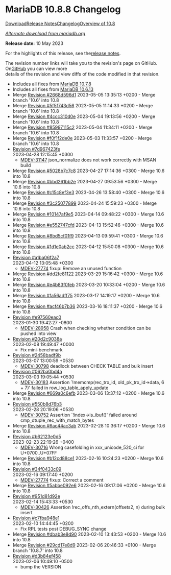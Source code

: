 # MariaDB 10.8.8 Changelog

[Download](https://mariadb.com/downloads/)[Release Notes](../../mariadb-community-server-release-notes/old-releases/release-notes-mariadb-10-8-series/mariadb-10-8-8-release-notes.md)[Changelog](mariadb-10-8-8-changelog.md)[Overview of 10.8](../../mariadb-community-server-release-notes/old-releases/release-notes-mariadb-10-8-series/what-is-mariadb-108.md)

[_Alternate download from mariadb.org_](https://downloads.mariadb.org/mariadb/10.8.8/)

**Release date:** 10 May 2023

For the highlights of this release, see the[release notes](../../mariadb-community-server-release-notes/old-releases/release-notes-mariadb-10-8-series/mariadb-10-8-8-release-notes.md).

The revision number links will take you to the revision's page on GitHub. On[GitHub](https://github.com/MariaDB/server/tree/10.8) you can view more\
details of the revision and view diffs of the code modified in that revision.

* Includes all fixes from [MariaDB 10.7.8](../changelogs-mariadb-10-7-series/mariadb-10-7-8-changelog.md)
* Includes all fixes from [MariaDB 10.6.13](../changelogs-mariadb-106-series/mariadb-10-6-13-changelog.md)
* Merge [Revision #2668d596d1](https://github.com/MariaDB/server/commit/2668d596d1) 2023-05-05 13:35:13 +0200 - Merge branch '10.6' into 10.8
* Merge [Revision #5f5f743d56](https://github.com/MariaDB/server/commit/5f5f743d56) 2023-05-05 11:14:33 +0200 - Merge branch '10.6' into 10.8
* Merge [Revision #4ccc310d0e](https://github.com/MariaDB/server/commit/4ccc310d0e) 2023-05-04 19:13:56 +0200 - Merge branch '10.6' into 10.8
* Merge [Revision #85997115c2](https://github.com/MariaDB/server/commit/85997115c2) 2023-05-04 11:34:11 +0200 - Merge branch '10.6' into 10.8
* Merge [Revision #f0f1f2de0e](https://github.com/MariaDB/server/commit/f0f1f2de0e) 2023-05-03 11:33:57 +0200 - Merge branch '10.6' into 10.8
* [Revision #7d967423fe](https://github.com/MariaDB/server/commit/7d967423fe)\
  2023-04-28 12:15:45 +0300
  * [MDEV-31147](https://jira.mariadb.org/browse/MDEV-31147) json\_normalize does not work correctly with MSAN build
* Merge [Revision #5028b7c7c8](https://github.com/MariaDB/server/commit/5028b7c7c8) 2023-04-27 17:14:36 +0300 - Merge 10.6 into 10.8
* Merge [Revision #bbd261bb2e](https://github.com/MariaDB/server/commit/bbd261bb2e) 2023-04-27 09:53:56 +0300 - Merge 10.6 into 10.8
* Merge [Revision #c15c8ef3e3](https://github.com/MariaDB/server/commit/c15c8ef3e3) 2023-04-26 13:58:40 +0300 - Merge 10.6 into 10.8
* Merge [Revision #3c25077899](https://github.com/MariaDB/server/commit/3c25077899) 2023-04-24 15:59:23 +0300 - Merge 10.6 into 10.8
* Merge [Revision #10147af9e5](https://github.com/MariaDB/server/commit/10147af9e5) 2023-04-14 09:48:22 +0300 - Merge 10.6 into 10.8
* Merge [Revision #e552747cfd](https://github.com/MariaDB/server/commit/e552747cfd) 2023-04-13 15:52:46 +0300 - Merge 10.6 into 10.8
* Merge [Revision #8bd5cf01f9](https://github.com/MariaDB/server/commit/8bd5cf01f9) 2023-04-13 09:59:41 +0300 - Merge 10.6 into 10.8
* Merge [Revision #1d1e0ab2cc](https://github.com/MariaDB/server/commit/1d1e0ab2cc) 2023-04-12 15:50:08 +0300 - Merge 10.6 into 10.8
* [Revision #a1ba06f2a7](https://github.com/MariaDB/server/commit/a1ba06f2a7)\
  2023-04-12 13:05:48 +0300
  * [MDEV-27774](https://jira.mariadb.org/browse/MDEV-27774) fixup: Remove an unused function
* Merge [Revision #dd2fe81122](https://github.com/MariaDB/server/commit/dd2fe81122) 2023-03-29 15:16:42 +0300 - Merge 10.6 into 10.8
* Merge [Revision #e4b83f0feb](https://github.com/MariaDB/server/commit/e4b83f0feb) 2023-03-20 10:33:04 +0200 - Merge 10.6 into 10.8
* Merge [Revision #fa56adff75](https://github.com/MariaDB/server/commit/fa56adff75) 2023-03-17 14:19:17 +0200 - Merge 10.6 into 10.8
* Merge [Revision #acf46b7b36](https://github.com/MariaDB/server/commit/acf46b7b36) 2023-03-16 18:11:37 +0200 - Merge 10.6 into 10.8
* [Revision #e97560eac0](https://github.com/MariaDB/server/commit/e97560eac0)\
  2023-01-30 19:42:27 -0800
  * [MDEV-28958](https://jira.mariadb.org/browse/MDEV-28958) Crash when checking whether condition can be pushed into view
* [Revision #20d2c9038a](https://github.com/MariaDB/server/commit/20d2c9038a)\
  2023-02-08 19:49:47 +0000
  * Fix mini-benchmark
* [Revision #2458badf9b](https://github.com/MariaDB/server/commit/2458badf9b)\
  2023-03-07 13:00:59 +0530
  * [MDEV-30798](https://jira.mariadb.org/browse/MDEV-30798) deadlock between CHECK TABLE and bulk insert
* [Revision #062ba0bd4a](https://github.com/MariaDB/server/commit/062ba0bd4a)\
  2023-03-03 19:05:44 +0530
  * [MDEV-30183](https://jira.mariadb.org/browse/MDEV-30183) Assertion \`!memcmp(rec\_trx\_id, old\_pk\_trx\_id->data, 6 + 7)' failed in row\_log\_table\_apply\_update
* Merge [Revision #669a0c6efb](https://github.com/MariaDB/server/commit/669a0c6efb) 2023-03-06 13:37:12 +0200 - Merge 10.6 into 10.8
* [Revision #550b8d76b3](https://github.com/MariaDB/server/commit/550b8d76b3)\
  2023-02-28 20:19:06 +0530
  * [MDEV-30752](https://jira.mariadb.org/browse/MDEV-30752) Assertion \`!index->is\_ibuf()' failed around cmp\_dtuple\_rec\_with\_match\_bytes
* Merge [Revision #6ac44ac3ab](https://github.com/MariaDB/server/commit/6ac44ac3ab) 2023-02-28 10:36:17 +0200 - Merge 10.6 into 10.8
* [Revision #b62123e0d5](https://github.com/MariaDB/server/commit/b62123e0d5)\
  2023-02-23 22:19:26 +0400
  * [MDEV-30716](https://jira.mariadb.org/browse/MDEV-30716) Wrong casefolding in xxx\_unicode\_520\_ci for U+0700..U+07FF
* Merge [Revision #b12cd88ce1](https://github.com/MariaDB/server/commit/b12cd88ce1) 2023-02-16 10:24:23 +0200 - Merge 10.6 into 10.8
* [Revision #34f0433c09](https://github.com/MariaDB/server/commit/34f0433c09)\
  2023-02-16 09:17:40 +0200
  * [MDEV-27774](https://jira.mariadb.org/browse/MDEV-27774) fixup: Correct a comment
* Merge [Revision #5abbe092e6](https://github.com/MariaDB/server/commit/5abbe092e6) 2023-02-16 09:17:06 +0200 - Merge 10.6 into 10.8
* [Revision #951d81d92e](https://github.com/MariaDB/server/commit/951d81d92e)\
  2023-02-14 15:43:33 +0530
  * [MDEV-30426](https://jira.mariadb.org/browse/MDEV-30426) Assertion !rec\_offs\_nth\_extern(offsets2, n) during bulk insert
* [Revision #c7fba948e1](https://github.com/MariaDB/server/commit/c7fba948e1)\
  2023-02-10 14:44:45 +0200
  * Fix RPL tests post DEBUG\_SYNC change
* Merge [Revision #dbab3e8d90](https://github.com/MariaDB/server/commit/dbab3e8d90) 2023-02-10 13:43:53 +0200 - Merge 10.6 into 10.8
* Merge [Revision #29cd17e8d9](https://github.com/MariaDB/server/commit/29cd17e8d9) 2023-02-06 20:46:33 +0100 - Merge branch '10.8.7' into 10.8
* [Revision #d3b84ef458](https://github.com/MariaDB/server/commit/d3b84ef458)\
  2023-02-06 10:49:10 -0500
  * bump the VERSION
